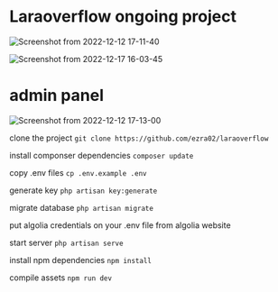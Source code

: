 
# Laraoverflow ongoing project

![Screenshot from 2022-12-12 17-11-40](https://user-images.githubusercontent.com/78965149/207066915-ceb88dbd-a60e-42a4-9348-eeb0cf84b9c4.png)

![Screenshot from 2022-12-17 16-03-45](https://user-images.githubusercontent.com/78965149/212462407-a182bb76-2820-4045-89a1-67c665358f24.png)

# admin panel

![Screenshot from 2022-12-12 17-13-00](https://user-images.githubusercontent.com/78965149/207067249-a2e46de1-1b37-492c-8310-6a1625112c9c.png)

clone the project `git clone https://github.com/ezra02/laraoverflow`

install componser dependencies `composer update`

copy .env files `cp .env.example .env`

generate key `php artisan key:generate`

migrate database `php artisan migrate`

put algolia credentials on your .env file from algolia website

start server `php artisan serve`

install npm dependencies `npm install`

compile assets `npm run dev`
